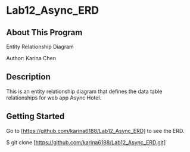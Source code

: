 # Lab12_Async_ERD

## About This Program
Entity Relationship Diagram

Author: Karina Chen

## Description
This is an entity relationship diagram that defines the data table relationships for web app Async Hotel.

## Getting Started
Go to [https://github.com/karina6188/Lab12_Async_ERD] to see the ERD.

$ git clone [https://github.com/karina6188/Lab12_Async_ERD.git]
